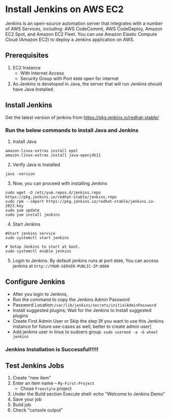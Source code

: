 # Install Jenkins on AWS EC2
Jenkins is an open-source automation server that integrates with a number of AWS Services, including: AWS CodeCommit, AWS CodeDeploy, Amazon EC2 Spot, and Amazon EC2 Fleet. You can use Amazon Elastic Compute Cloud (Amazon EC2) to deploy a Jenkins application on AWS.

## Prerequisites
1. EC2 Instance 
   - With Internet Access
   - Security Group with Port `8080` open for internet
2. As Jenkins is developed in Java, the server that will run Jenkins should have Java Installed.


## Install Jenkins
   Get the latest version of jenkins from https://pkg.jenkins.io/redhat-stable/ 
   
### Run the below commands to install Java and Jenkins
 
 1. Install Java
   ```
   amazon-linux-extras install epel 
   amazon-linux-extras install java-openjdk11  
   ```
 2. Verify Java is Installed
   ```
   java -version
   ```
 3. Now, you can proceed with installing Jenkins
   ```
   sudo wget -O /etc/yum.repos.d/jenkins.repo https://pkg.jenkins.io/redhat-stable/jenkins.repo
   sudo rpm --import https://pkg.jenkins.io/redhat-stable/jenkins.io-2023.key
   sudo yum update
   sudo yum install jenkins
   ```
 4. Start Jenkins
   ```
   #Start jenkins service
   sudo systemctl start jenkins
   
   # Setup Jenkins to start at boot.
   sudo systemctl enable jenkins
   ```
 5. Login to Jenkins.
  By default jenkins runs at port `8080`, You can access jenkins at 
   ``` http://YOUR-SERVER-PUBLIC-IP:8080 ```
## Configure Jenkins
- After you login to Jenkins,
- Run the command to copy the Jenkins Admin Password 
- Password Location:`/var/lib/jenkins/secrets/initialAdminPassword`
- Install suggested plugins; Wait for the Jenkins to Install suggested plugins
- Create First Admin User or Skip the step [If you want to use this Jenkins instance for future use-cases as well, better to create admin user]
- Add jenkins user in linux to sudoers group. `sudo usermod -a -G wheel jenkins`

### Jenkins Installation is Successful!!!!!

## Test Jenkins Jobs
1. Create “new item”
1. Enter an item name – `My-First-Project`
   - Chose `Freestyle` project
1. Under the Build section
	Execute shell: echo "Welcome to Jenkins Demo"
1. Save your job 
1. Build job
1. Check "console output"
